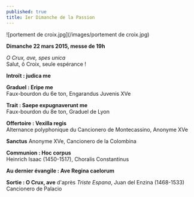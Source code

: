 ```yaml
---
published: true
title: Ier Dimanche de la Passion
---
```


![portement de croix.jpg](/images/portement de croix.jpg)

**Dimanche 22 mars 2015, messe de 19h**  

*O Crux, ave, spes unica*  
Salut, ô Croix, seule espérance !

**Introït : judica me**

**Graduel : Eripe me**  
Faux-bourdon du 6e ton, Engarandus Juvenis XVe

**Trait : Saepe expugnaverunt me**  
Faux-bourdon du 8e ton, Graduel de Lyon

**Offertoire : Vexilla regis**  
Alternance polyphonique du Cancionero de Montecassino, Anonyme XVe

**Sanctus**
Anonyme XVe, Cancionero de la Colombina

**Communion : Hoc corpus**  
Heinrich Isaac (1450-1517), Choralis Constantinus

**Au dernier évangile : Ave Regina caelorum**

**Sortie : O Crux, ave**
d'après *Triste Espana*, Juan del Enzina (1468-1533) Cancionero de Palacio